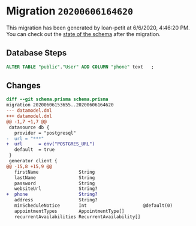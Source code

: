 # Migration `20200606164620`

This migration has been generated by loan-petit at 6/6/2020, 4:46:20 PM.
You can check out the [state of the schema](./schema.prisma) after the migration.

## Database Steps

```sql
ALTER TABLE "public"."User" ADD COLUMN "phone" text   ;
```

## Changes

```diff
diff --git schema.prisma schema.prisma
migration 20200606153655..20200606164620
--- datamodel.dml
+++ datamodel.dml
@@ -1,7 +1,7 @@
 datasource db {
   provider = "postgresql"
-  url = "***"
+  url      = env("POSTGRES_URL")
   default  = true
 }
 generator client {
@@ -15,8 +15,9 @@
   firstName               String
   lastName                String
   password                String
   websiteUrl              String?
+  phone                   String?
   address                 String?
   minScheduleNotice       Int                     @default(0)
   appointmentTypes        AppointmentType[]
   recurrentAvailabilities RecurrentAvailability[]
```


